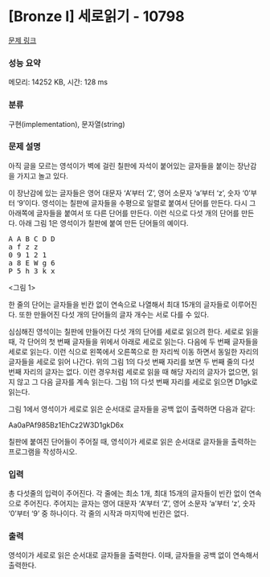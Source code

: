 # [Bronze I] 세로읽기 - 10798 

[문제 링크](https://www.acmicpc.net/problem/10798) 

### 성능 요약

메모리: 14252 KB, 시간: 128 ms

### 분류

구현(implementation), 문자열(string)

### 문제 설명

<p>아직 글을 모르는 영석이가 벽에 걸린 칠판에 자석이 붙어있는 글자들을 붙이는 장난감을 가지고 놀고 있다. </p>

<p>이 장난감에 있는 글자들은 영어 대문자 ‘A’부터 ‘Z’, 영어 소문자 ‘a’부터 ‘z’, 숫자 ‘0’부터 ‘9’이다. 영석이는 칠판에 글자들을 수평으로 일렬로 붙여서 단어를 만든다. 다시 그 아래쪽에 글자들을 붙여서 또 다른 단어를 만든다. 이런 식으로 다섯 개의 단어를 만든다. 아래 그림 1은 영석이가 칠판에 붙여 만든 단어들의 예이다. </p>

<pre>A A B C D D
a f z z 
0 9 1 2 1
a 8 E W g 6
P 5 h 3 k x</pre>

<p><그림 1></p>

<p>한 줄의 단어는 글자들을 빈칸 없이 연속으로 나열해서 최대 15개의 글자들로 이루어진다. 또한 만들어진 다섯 개의 단어들의 글자 개수는 서로 다를 수 있다. </p>

<p>심심해진 영석이는 칠판에 만들어진 다섯 개의 단어를 세로로 읽으려 한다. 세로로 읽을 때, 각 단어의 첫 번째 글자들을 위에서 아래로 세로로 읽는다. 다음에 두 번째 글자들을 세로로 읽는다. 이런 식으로 왼쪽에서 오른쪽으로 한 자리씩 이동 하면서 동일한 자리의 글자들을 세로로 읽어 나간다. 위의 그림 1의 다섯 번째 자리를 보면 두 번째 줄의 다섯 번째 자리의 글자는 없다. 이런 경우처럼 세로로 읽을 때 해당 자리의 글자가 없으면, 읽지 않고 그 다음 글자를 계속 읽는다. 그림 1의 다섯 번째 자리를 세로로 읽으면 D1gk로 읽는다. </p>

<p>그림 1에서 영석이가 세로로 읽은 순서대로 글자들을 공백 없이 출력하면 다음과 같다:</p>

<p>Aa0aPAf985Bz1EhCz2W3D1gkD6x</p>

<p>칠판에 붙여진 단어들이 주어질 때, 영석이가 세로로 읽은 순서대로 글자들을 출력하는 프로그램을 작성하시오.</p>

### 입력 

 <p>총 다섯줄의 입력이 주어진다. 각 줄에는 최소 1개, 최대 15개의 글자들이 빈칸 없이 연속으로 주어진다. 주어지는 글자는 영어 대문자 ‘A’부터 ‘Z’, 영어 소문자 ‘a’부터 ‘z’, 숫자 ‘0’부터 ‘9’ 중 하나이다. 각 줄의 시작과 마지막에 빈칸은 없다.</p>

### 출력 

 <p>영석이가 세로로 읽은 순서대로 글자들을 출력한다. 이때, 글자들을 공백 없이 연속해서 출력한다. </p>

